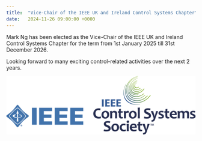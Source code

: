 ```yaml
---
title:  "Vice-Chair of the IEEE UK and Ireland Control Systems Chapter"
date:   2024-11-26 09:00:00 +0000
---
```


Mark Ng has been elected as the Vice-Chair of the IEEE UK and Ireland Control Systems Chapter for the term from 1st January 2025 till 31st December 2026.

Looking forward to many exciting control-related activities over the next 2 years. 

<img src="/assets/Figures/IEEECSMLogo.png" width="840">





